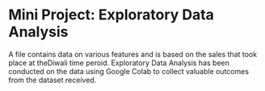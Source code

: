 # Mini Project: Exploratory Data Analysis
A file contains data on various features and is based on the sales that took place at theDiwali time peroid. Exploratory Data Analysis has been conducted on the data using Google Colab to collect valuable outcomes from the dataset received. 
